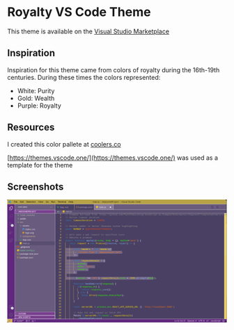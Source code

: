 # Royalty VS Code Theme

This theme is available on the [Visual Studio Marketplace](https://marketplace.visualstudio.com/items?itemName=Alcash55.royaltytheme)

## Inspiration

Inspiration for this theme came from colors of royalty during the 16th-19th centuries. During these times the colors represented:

- White: Purity
- Gold: Wealth
- Purple: Royalty

## Resources

I created this color pallete at [coolers.co](https://coolors.co/4a4063-594e70-685b7d-857696-bfacc8-c8c6d7-a083b3-783f8e-5f287e-4f1271)

[https://themes.vscode.one/](https://themes.vscode.one/) was used as a template for the theme

## Screenshots

![image](/assets/RoyaltyThemePreview.png)

